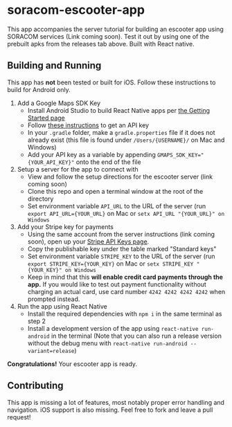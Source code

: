# soracom-escooter-app
This app accompanies the server tutorial for building an escooter app using SORACOM services (Link coming soon). Test it out by using one of the prebuilt apks from the releases tab above. Built with React native.

## Building and Running    
This app has **not** been tested or built for iOS. Follow these instructions to build for Android only.    

1. Add a Google Maps SDK Key
    - Install Android Studio to build React Native apps per [the Getting Started page](https://facebook.github.io/react-native/docs/getting-started#1-install-android-studio)
    - Follow [these instructions](https://developers.google.com/maps/documentation/android-sdk/start) to get an API key
    - In your `.gradle` folder, make a `gradle.properties` file if it does not already exist (this file is found under `/Users/{USERNAME}/` on Mac and Windows)
    - Add your API key as a variable by appending `GMAPS_SDK_KEY="{YOUR_API_KEY}"` onto the end of the file
2. Setup a server for the app to connect with
    - View and follow the setup directions for the escooter server (link coming soon)
    - Clone this repo and open a terminal window at the root of the directory
    - Set environment variable `API_URL` to the URL of the server (run `export API_URL={YOUR_URL}` on Mac or `setx API_URL "{YOUR_URL}" on Windows`
3. Add your Stripe key for payments
    - Using the same account from the server instructions (link coming soon), open up your [Stripe API Keys page](https://dashboard.stripe.com/test/apikeys).
    - Copy the publishable key under the table marked "Standard keys"
    - Set environment variable `STRIPE_KEY` to the URL of the server (run `export STRIPE_KEY={YOUR_KEY}` on Mac or `setx STRIPE_KEY "{YOUR_KEY}" on Windows`
    - Keep in mind that this **will enable credit card payments through the app.** If you would like to test out payment functionality without charging an actual card, use card number `4242 4242 4242 4242` when prompted instead.
4. Run the app using React Native
    - Install the required dependencies with `npm i` in the same terminal as step 2
    - Install a development version of the app using `react-native run-android` in the terminal (Note that you can also run a release version without the debug menu with `react-native run-android --variant=release`)
  
**Congratulations!** Your escooter app is ready.

## Contributing    
This app is missing a lot of features, most notably proper error handling and navigation. iOS support is also missing. Feel free to fork and leave a pull request!

  
